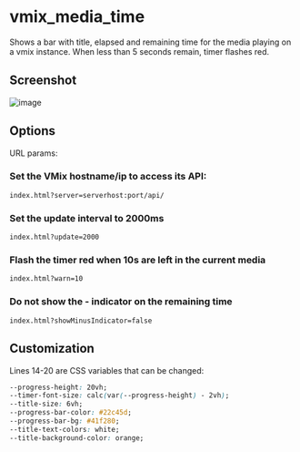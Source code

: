 # vmix_media_time
Shows a bar with title, elapsed and remaining time for the media playing on a vmix instance.
When less than 5 seconds remain, timer flashes red.

## Screenshot
![image](https://user-images.githubusercontent.com/26873/186619058-7d1698cd-f244-4936-b2e2-41ab38adc27e.png)


## Options
URL params:

### Set the VMix hostname/ip to access its API:
`index.html?server=serverhost:port/api/`

### Set the update interval to 2000ms
`index.html?update=2000`

### Flash the timer red when 10s are left in the current media
`index.html?warn=10`

### Do not show the - indicator on the remaining time
`index.html?showMinusIndicator=false`

## Customization

Lines 14-20 are CSS variables that can be changed:

```css
--progress-height: 20vh;
--timer-font-size: calc(var(--progress-height) - 2vh);
--title-size: 6vh;
--progress-bar-color: #22c45d;
--progress-bar-bg: #41f280;
--title-text-colors: white;
--title-background-color: orange;
```



